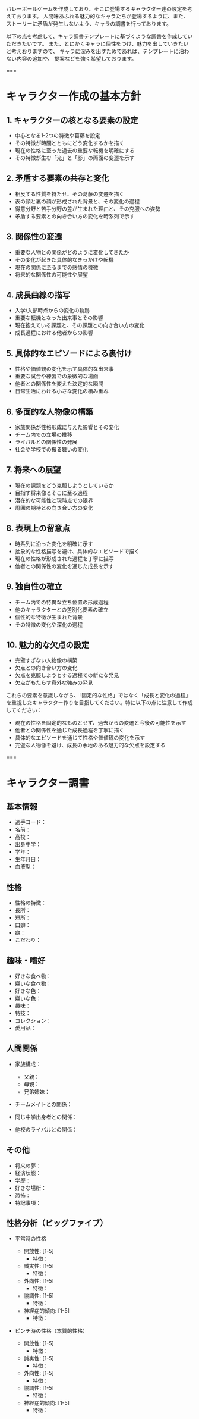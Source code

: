 バレーボールゲームを作成しており、そこに登場するキャラクター達の設定を考えております。
人間味あふれる魅力的なキャラたちが登場するように、また、
ストーリーに矛盾が発生しないよう、キャラの調書を行っております。

以下の点を考慮して、キャラ調書テンプレートに基づくような調書を作成していただきたいです。
また、とにかくキャラに個性をつけ、魅力を出していきたいと考えおりますので、
キャラに深みを出すためであれば、テンプレートに沿わない内容の追加や、
提案などを強く希望しております。

===
# キャラクター作成の基本方針

## 1. キャラクターの核となる要素の設定
- 中心となる1-2つの特徴や葛藤を設定
- その特徴が時間とともにどう変化するかを描く
- 現在の性格に至った過去の重要な転機を明確にする
- その特徴が生む「光」と「影」の両面の変遷を示す

## 2. 矛盾する要素の共存と変化
- 相反する性質を持たせ、その葛藤の変遷を描く
- 表の顔と裏の顔が形成された背景と、その変化の過程
- 得意分野と苦手分野の差が生まれた理由と、その克服への姿勢
- 矛盾する要素との向き合い方の変化を時系列で示す

## 3. 関係性の変遷
- 重要な人物との関係がどのように変化してきたか
- その変化が起きた具体的なきっかけや転機
- 現在の関係に至るまでの感情の機微
- 将来的な関係性の可能性や展望

## 4. 成長曲線の描写
- 入学/入部時点からの変化の軌跡
- 重要な転機となった出来事とその影響
- 現在抱えている課題と、その課題との向き合い方の変化
- 成長過程における他者からの影響

## 5. 具体的なエピソードによる裏付け
- 性格や価値観の変化を示す具体的な出来事
- 重要な試合や練習での象徴的な場面
- 他者との関係性を変えた決定的な瞬間
- 日常生活における小さな変化の積み重ね

## 6. 多面的な人物像の構築
- 家族関係が性格形成に与えた影響とその変化
- チーム内での立場の推移
- ライバルとの関係性の発展
- 社会や学校での振る舞いの変化

## 7. 将来への展望
- 現在の課題をどう克服しようとしているか
- 目指す将来像とそこに至る過程
- 潜在的な可能性と現時点での限界
- 周囲の期待との向き合い方の変化

## 8. 表現上の留意点
- 時系列に沿った変化を明確に示す
- 抽象的な性格描写を避け、具体的なエピソードで描く
- 現在の性格が形成された過程を丁寧に描写
- 他者との関係性の変化を通じた成長を示す

## 9. 独自性の確立
- チーム内での特異な立ち位置の形成過程
- 他のキャラクターとの差別化要素の確立
- 個性的な特徴が生まれた背景
- その特徴の変化や深化の過程

## 10. 魅力的な欠点の設定
- 完璧すぎない人物像の構築
- 欠点との向き合い方の変化
- 欠点を克服しようとする過程での新たな発見
- 欠点がもたらす意外な強みの発見

これらの要素を意識しながら、「固定的な性格」ではなく「成長と変化の過程」を重視したキャラクター作りを目指してください。特に以下の点に注意して作成してください：

- 現在の性格を固定的なものとせず、過去からの変遷と今後の可能性を示す
- 他者との関係性を通じた成長過程を丁寧に描く
- 具体的なエピソードを通じて性格や価値観の変化を示す
- 完璧な人物像を避け、成長の余地のある魅力的な欠点を設定する

===


キャラクター調書
========

基本情報
----

*   選手コード：
*   名前：
*   高校： 
*   出身中学：
*   学年：
*   生年月日：
*   血液型：

性格
--

*   性格の特徴：
*   長所：
*   短所：
*   口癖：
*   癖：
*   こだわり：

趣味・嗜好
-----

*   好きな食べ物：
*   嫌いな食べ物：
*   好きな色：
*   嫌いな色：
*   趣味：
*   特技：
*   コレクション：
*   愛用品：

人間関係
----

*   家族構成：
    *   父親：
    *   母親：
    *   兄弟姉妹：

* チームメイトとの関係： 

* 同じ中学出身者との関係：

* 他校のライバルとの関係：

その他
---

*   将来の夢：
*   経済状態：
*   学歴：
*   好きな場所：
*   恐怖：
*   特記事項：


性格分析（ビッグファイブ）
-----
* 平常時の性格
  * 開放性: [1-5]
      - 特徴：
  * 誠実性: [1-5]
      - 特徴：
  * 外向性: [1-5]
      - 特徴：
  * 協調性: [1-5]
      - 特徴：
  * 神経症的傾向: [1-5]
      - 特徴：

* ピンチ時の性格（本質的性格）
  * 開放性: [1-5]
    - 特徴：
  * 誠実性: [1-5]
    - 特徴：
  * 外向性: [1-5]
    - 特徴：
  * 協調性: [1-5]
    - 特徴：
  * 神経症的傾向: [1-5]
    - 特徴：

